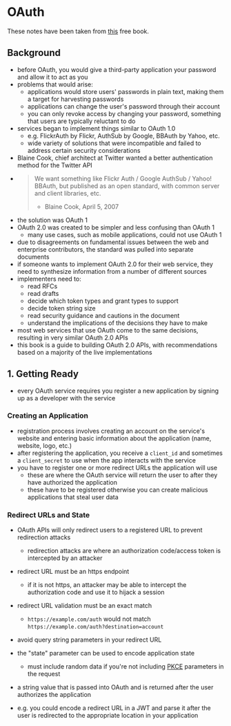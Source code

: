 # OAuth

These notes have been taken from [this](https://www.oauth.com/oauth2-servers/getting-ready/) free book.

## Background

* before OAuth, you would give a third-party application your password and allow it to act as you
* problems that would arise:
  * applications would store users' passwords in plain text, making them a target for harvesting passwords
  * applications can change the user's password through their account
  * you can only revoke access by changing your password, something that users are typically reluctant to do
* services began to implement things similar to OAuth 1.0
  * e.g. FlickrAuth by Flickr, AuthSub by Google, BBAuth by Yahoo, etc.
  * wide variety of solutions that were incompatible and failed to address certain security considerations
* Blaine Cook, chief architect at Twitter wanted a better authentication method for the Twitter API
* > We want something like Flickr Auth / Google AuthSub / Yahoo! BBAuth, but published as an open standard, with common server and client libraries, etc.  
  > - Blaine Cook, April 5, 2007
* the solution was OAuth 1
* OAuth 2.0 was created to be simpler and less confusing than OAuth 1
  * many use cases, such as mobile applications, could not use OAuth 1
* due to disagreements on fundamental issues between the web and enterprise contributors, the standard was pulled into separate documents
* if someone wants to implement OAuth 2.0 for their web service, they need to synthesize information from a number of different sources
* implementers need to:
  * read RFCs
  * read drafts
  * decide which token types and grant types to support
  * decide token string size
  * read security guidance and cautions in the document
  * understand the implications of the decisions they have to make
* most web services that use OAuth come to the same decisions, resulting in very similar OAuth 2.0 APIs
* this book is a guide to building OAuth 2.0 APIs, with recommendations based on a majority of the live implementations

## 1. Getting Ready

* every OAuth service requires you register a new application by signing up as a developer with the service

### Creating an Application

* registration process involves creating an account on the service's website and entering basic information about the application \(name, website, logo, etc.\)
* after registering the application, you receive a `client_id` and sometimes a `client_secret` to use when the app interacts with the service
* you have to register one or more redirect URLs the application will use
  * these are where the OAuth service will return the user to after they have authorized the application
  * these have to be registered otherwise you can create malicious applications that steal user data

### Redirect URLs and State

* OAuth APIs will only redirect users to a registered URL to prevent redirection attacks
  * redirection attacks are where an authorization code/access token is intercepted by an attacker
* redirect URL must be an https endpoint
  * if it is not https, an attacker may be able to intercept the authorization code and use it to hijack a session
* redirect URL validation must be an exact match
  * `https://example.com/auth` would not match `https://example.com/auth?destination=account`
* avoid query string parameters in your redirect URL



* the "state" parameter can be used to encode application state
  * must include random data if you're not including [PKCE](https://www.oauth.com/oauth2-servers/pkce/) parameters in the request
* a string value that is passed into OAuth and is returned after the user authorizes the application
* e.g. you could encode a redirect URL in a JWT and parse it after the user is redirected to the appropriate location in your application

